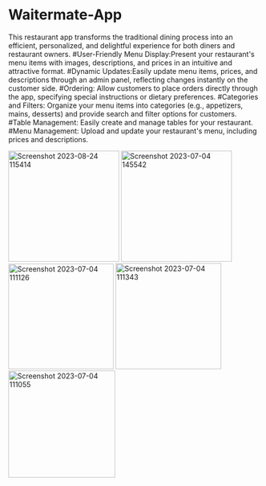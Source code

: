 # Waitermate-App

This restaurant app transforms the traditional dining process into an efficient, personalized, and delightful experience for both diners and restaurant owners. 
#User-Friendly Menu Display:Present your restaurant's menu items with images, descriptions, and prices in an intuitive and attractive format.
#Dynamic Updates:Easily update menu items, prices, and descriptions through an admin panel, reflecting changes instantly on the customer side.
#Ordering: Allow customers to place orders directly through the app, specifying special instructions or dietary preferences.
#Categories and Filters: Organize your menu items into categories (e.g., appetizers, mains, desserts) and provide search and filter options for customers.
#Table Management: Easily create and manage tables for your restaurant.
#Menu Management: Upload and update your restaurant's menu, including prices and descriptions.


<img width="221" alt="Screenshot 2023-08-24 115414" src="https://github.com/rakshabs/Waitermate-App/assets/106856727/e66b38aa-af37-46cd-9ea8-046cab9bb913">
<img width="221" alt="Screenshot 2023-07-04 145542" src="https://github.com/rakshabs/Waitermate-App/assets/106856727/38749f0e-e7dd-4aa3-998b-0b214aadcba6">
<img width="210" alt="Screenshot 2023-07-04 111126" src="https://github.com/rakshabs/Waitermate-App/assets/106856727/022f375e-865f-4d75-9e40-7a26bad892d0">
<img width="211" alt="Screenshot 2023-07-04 111343" src="https://github.com/rakshabs/Waitermate-App/assets/106856727/1650d138-8cad-4ad3-b18c-577e063cc5da">
<img width="213" alt="Screenshot 2023-07-04 111055" src="https://github.com/rakshabs/Waitermate-App/assets/106856727/4b559673-3e34-4941-a943-8eda16541aaf">
